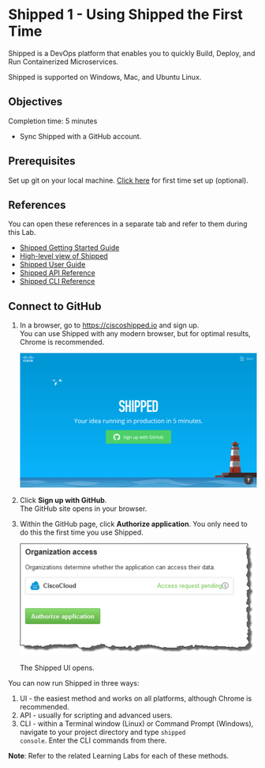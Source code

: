 # Shipped 1 - Using Shipped the First Time
Shipped is a DevOps platform that enables you to quickly Build, Deploy, and Run Containerized Microservices.

Shipped is supported on Windows, Mac, and Ubuntu Linux.


## Objectives
Completion time: 5 minutes

- Sync Shipped with a GitHub account.


## Prerequisites

Set up git on your local machine. <a href="https://help.github.com/articles/set-up-git/#setting-up-git" target="_blank"> Click here</a> for first time set up (optional).





## References
You can open these references in a separate tab and refer to them during this Lab.


- <a href="https://developer.cisco.com/site/shipped/" target="_blank">Shipped Getting Started Guide</a>  
- <a href="https://cisco.jiveon.com/docs/DOC-811787" target="_blank">High-level view of Shipped</a> 
- <a href="https://developer.cisco.com/site/shipped/" target="_blank">Shipped User Guide</a>  
- <a href="https://ciscoshipped.io/shipped/api-docs/build/index.html" target="_blank">Shipped API Reference</a>  
- <a href="https://developer.cisco.com/site/shipped/" target="_blank">Shipped CLI Reference</a>  


## Connect to GitHub

1. In a browser, go to <a href="https://ciscoshipped.io">https://ciscoshipped.io</a> and sign up.  
    You can use Shipped with any modern browser, but for optimal results, Chrome is recommended.

	 ![](assets/sign-up-github.png)


2. Click **Sign up with GitHub**.  
	The GitHub site opens in your browser.

3. Within the GitHub page, click **Authorize application**. You only need to do this the first time you use Shipped.

	![](assets/authorize.jpg)


    The Shipped UI opens.

You can now run Shipped in three ways:

1. UI - the easiest method and works on all platforms, although Chrome is recommended.
2. API - usually for scripting and advanced users.
3. CLI - within a Terminal window (Linux) or Command Prompt (Windows), navigate to your project directory and type <code>shipped console</code>. Enter the CLI commands from there.

**Note**: Refer to the related Learning Labs for each of these methods.

